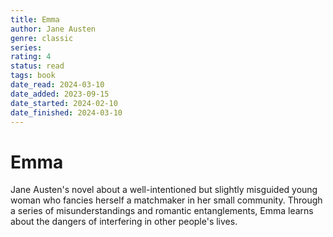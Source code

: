 ```yaml
---
title: Emma
author: Jane Austen
genre: classic
series: 
rating: 4
status: read
tags: book
date_read: 2024-03-10
date_added: 2023-09-15
date_started: 2024-02-10
date_finished: 2024-03-10
---
```


# Emma

Jane Austen's novel about a well-intentioned but slightly misguided young woman who fancies herself a matchmaker in her small community. Through a series of misunderstandings and romantic entanglements, Emma learns about the dangers of interfering in other people's lives.
